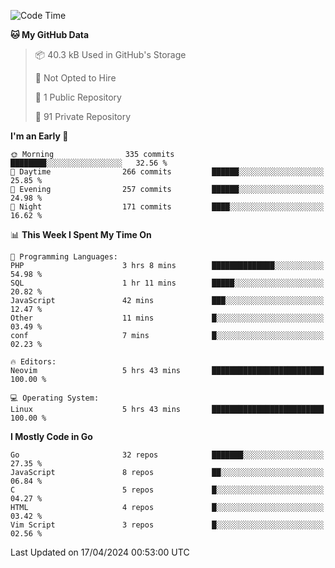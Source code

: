
<!--START_SECTION:waka-->
![Code Time](http://img.shields.io/badge/Code%20Time-4%2C782%20hrs%2042%20mins-blue)

**🐱 My GitHub Data** 

> 📦 40.3 kB Used in GitHub's Storage 
 > 
> 🚫 Not Opted to Hire
 > 
> 📜 1 Public Repository 
 > 
> 🔑 91 Private Repository 
 > 
**I'm an Early 🐤** 

```text
🌞 Morning                335 commits         ████████░░░░░░░░░░░░░░░░░   32.56 % 
🌆 Daytime                266 commits         ██████░░░░░░░░░░░░░░░░░░░   25.85 % 
🌃 Evening                257 commits         ██████░░░░░░░░░░░░░░░░░░░   24.98 % 
🌙 Night                  171 commits         ████░░░░░░░░░░░░░░░░░░░░░   16.62 % 
```


📊 **This Week I Spent My Time On** 

```text
💬 Programming Languages: 
PHP                      3 hrs 8 mins        ██████████████░░░░░░░░░░░   54.98 % 
SQL                      1 hr 11 mins        █████░░░░░░░░░░░░░░░░░░░░   20.82 % 
JavaScript               42 mins             ███░░░░░░░░░░░░░░░░░░░░░░   12.47 % 
Other                    11 mins             █░░░░░░░░░░░░░░░░░░░░░░░░   03.49 % 
conf                     7 mins              █░░░░░░░░░░░░░░░░░░░░░░░░   02.23 % 

🔥 Editors: 
Neovim                   5 hrs 43 mins       █████████████████████████   100.00 % 

💻 Operating System: 
Linux                    5 hrs 43 mins       █████████████████████████   100.00 % 
```

**I Mostly Code in Go** 

```text
Go                       32 repos            ███████░░░░░░░░░░░░░░░░░░   27.35 % 
JavaScript               8 repos             ██░░░░░░░░░░░░░░░░░░░░░░░   06.84 % 
C                        5 repos             █░░░░░░░░░░░░░░░░░░░░░░░░   04.27 % 
HTML                     4 repos             █░░░░░░░░░░░░░░░░░░░░░░░░   03.42 % 
Vim Script               3 repos             █░░░░░░░░░░░░░░░░░░░░░░░░   02.56 % 
```




 Last Updated on 17/04/2024 00:53:00 UTC
<!--END_SECTION:waka-->
